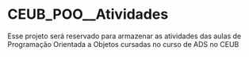 # CEUB_POO__Atividades
Esse projeto será reservado para armazenar as atividades das aulas de Programação Orientada a Objetos cursadas no curso de ADS no CEUB
